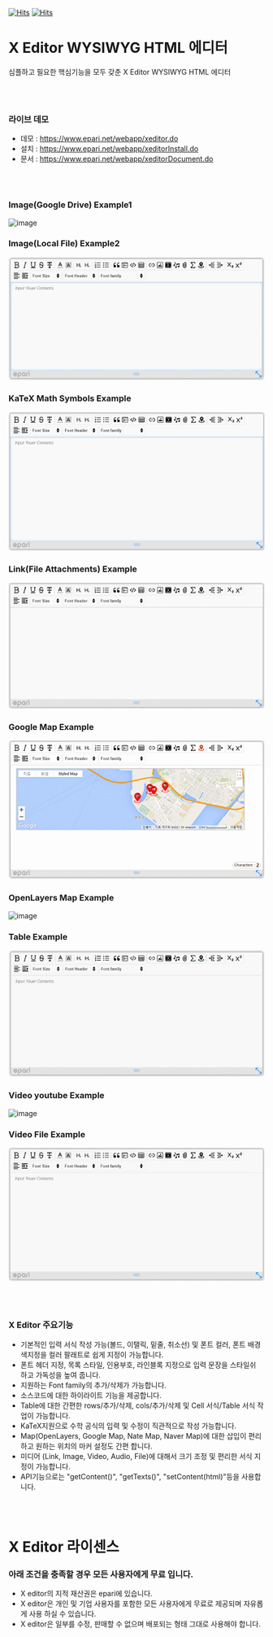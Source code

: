 [![Hits](https://hits.seeyoufarm.com/api/count/incr/badge.svg?url=https%3A%2F%2Fgithub.com%2Feparinet&count_bg=%2379C83D&title_bg=%23555555&icon=&icon_color=%23E7E7E7&title=hits&edge_flat=false)](https://hits.seeyoufarm.com)
[![Hits](https://hits.seeyoufarm.com/api/count/incr/badge.svg?url=https%3A%2F%2Fgithub.com%2Feparinet%2FXeditor&count_bg=%2379C83D&title_bg=%23555555&icon=&icon_color=%23E7E7E7&title=hits&edge_flat=false)](https://hits.seeyoufarm.com)

# X Editor WYSIWYG HTML 에디터
심플하고 필요한 핵심기능을 모두 갖춘 X Editor WYSIWYG HTML 에디터
 
<br><br>
### 라이브 데모
 * 데모 : <a href="https://www.epari.net/webapp/xeditor.do"         target="_blank">https://www.epari.net/webapp/xeditor.do</a>
 * 설치 : <a href="https://www.epari.net/webapp/xeditorInstall.do"  target="_blank">https://www.epari.net/webapp/xeditorInstall.do</a>
 * 문서 : <a href="https://www.epari.net/webapp/xeditorDocument.do" target="_blank">https://www.epari.net/webapp/xeditorDocument.do</a>
 
 

<br><br>
### Image(Google Drive) Example1

![image](./images/preview-xeditor-image1.gif)


### Image(Local File) Example2

![image](./images/preview-xeditor-image2.gif)


### KaTeX Math Symbols Example

![image](./images/preview-xeditor-KaTeX.gif)


### Link(File Attachments) Example

![image](./images/preview-xeditor-link.gif)


### Google Map Example

![image](./images/preview-xeditor-map-Google.gif)


### OpenLayers Map Example

![image](./images/preview-xeditor-map-OpenLayers.gif)


### Table Example

![image](./images/preview-xeditor-table.gif)


### Video youtube Example

![image](./images/preview-xeditor-video1.gif)


### Video File Example

![image](./images/preview-xeditor-video2.gif)



<br><br>
### X Editor 주요기능
* 기본적인 입력 서식 작성 가능(볼드, 이탤릭, 밑줄, 취소선) 및 폰트 컬러, 폰트 배경색지정을 컬러 팔래트로 쉽게 지정이 가능합니다.
* 폰트 헤더 지정, 목록 스타일, 인용부호, 라인블록 지정으로 입력 문장을 스타일쉬 하고 가독성을 높여 줍니다.
* 지원하는 Font family의 추가/삭제가 가능합니다.
* 소스코드에 대한 하이라이트 기능을 제공합니다.
* Table에 대한 간편한 rows/추가/삭제, cols/추가/삭제 및 Cell 서식/Table 서식 작업이 가능합니다.
* KaTeX지원으로 수학 공식의 입력 및 수정이 직관적으로 작성 가능합니다.
* Map(OpenLayers, Google Map, Nate Map, Naver Map)에 대한 삽입이 편리하고 원하는 위치의 마커 설정도 간편 합니다.
* 미디어 (Link, Image, Video, Audio, File)에 대해서 크기 조정 및 편리한 서식 지정이 가능합니다.
* API기능으로는 "getContent()", "getTexts()", "setContent(html)"등을 사용합니다.

<br><br>
# X Editor 라이센스
### 아래 조건을 충족할 경우 모든 사용자에게 무료 입니다.

* X editor의 지적 재산권은 epari에 있습니다.
* X editor은 개인 및 기업 사용자를 포함한 모든 사용자에게 무료로 제공되며 자유롭게 사용 하실 수 있습니다.
* X editor은 일부를 수정, 판매할 수 없으며 배포되는 형태 그대로 사용해야 합니다. 

 
